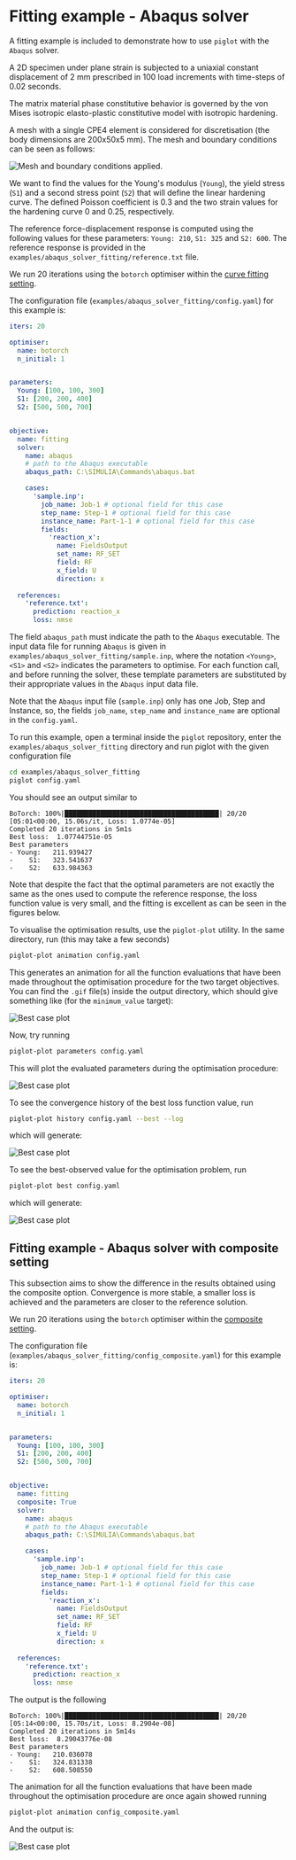 # Fitting example - Abaqus solver

A fitting example is included to demonstrate how to use `piglot` with the `Abaqus` solver.

A 2D specimen under plane strain is subjected to a uniaxial constant displacement of 2 mm prescribed in 100 load increments with time-steps of 0.02 seconds.

The matrix material phase constitutive behavior is governed by the von Mises isotropic elasto-plastic constitutive model with isotropic hardening. 

A mesh with a single CPE4 element is considered for discretisation (the body dimensions are 200x50x5 mm). The mesh and boundary conditions can be seen as follows:

![Mesh and boundary conditions applied.](mesh_and_bc.png)

We want to find the values for the Young's modulus (`Young`), the yield stress (`S1`) and a second stress point (`S2`) that will define the linear hardening curve. The defined Poisson coefficient is 0.3 and the two strain values for the hardening curve 0 and 0.25, respectively.

The reference force-displacement response is computed using the following values for these parameters: `Young: 210`, `S1: 325` and `S2: 600`. The reference response is provided in the `examples/abaqus_solver_fitting/reference.txt` file.

We run 20 iterations using the `botorch` optimiser within the [curve fitting setting](../sample_curve_fitting/description.md).

The configuration file (`examples/abaqus_solver_fitting/config.yaml`) for this example is:
```yaml
iters: 20

optimiser:
  name: botorch
  n_initial: 1


parameters:
  Young: [100, 100, 300]
  S1: [200, 200, 400]
  S2: [500, 500, 700]


objective:
  name: fitting
  solver:
    name: abaqus
    # path to the Abaqus executable
    abaqus_path: C:\SIMULIA\Commands\abaqus.bat

    cases:
      'sample.inp':
        job_name: Job-1 # optional field for this case
        step_name: Step-1 # optional field for this case
        instance_name: Part-1-1 # optional field for this case
        fields:
          'reaction_x':
            name: FieldsOutput
            set_name: RF_SET
            field: RF
            x_field: U
            direction: x
   
  references:
    'reference.txt':
      prediction: reaction_x
      loss: nmse
```
The field `abaqus_path` must indicate the path to the `Abaqus` executable. The input data file for running `Abaqus` is given in `examples/abaqus_solver_fitting/sample.inp`, where the notation `<Young>`, `<S1>` and `<S2>` indicates the parameters to optimise. For each function call, and before running the solver, these template parameters are substituted by their appropriate values in the `Abaqus` input data file.

Note that the `Abaqus` input file (`sample.inp`) only has one Job, Step and Instance, so, the fields `job_name`, `step_name` and `instance_name` are optional in the `config.yaml`.

To run this example, open a terminal inside the `piglot` repository, enter the `examples/abaqus_solver_fitting` directory and run piglot with the given configuration file
```bash
cd examples/abaqus_solver_fitting
piglot config.yaml
```
You should see an output similar to
```
BoTorch: 100%|███████████████████████████████████████| 20/20 [05:01<00:00, 15.06s/it, Loss: 1.0774e-05]
Completed 20 iterations in 5m1s
Best loss:  1.07744751e-05                                                                              
Best parameters                                                                                         
- Young:   211.939427                                                                                   
-    S1:   323.541637                                                                                   
-    S2:   633.984363   
```
Note that despite the fact that the optimal parameters are not exactly the same as the ones used to compute the reference response, the loss function value is very small, and the fitting is excellent as can be seen in the figures below.

To visualise the optimisation results, use the `piglot-plot` utility.
In the same directory, run (this may take a few seconds)
```bash
piglot-plot animation config.yaml
```
This generates an animation for all the function evaluations that have been made throughout the optimisation procedure for the two target objectives.
You can find the `.gif` file(s) inside the output directory, which should give something like (for the `minimum_value` target):

![Best case plot](animation_1.gif)

Now, try running
```bash
piglot-plot parameters config.yaml
```
This will plot the evaluated parameters during the optimisation procedure: 

![Best case plot](parameters_1.svg)

To see the convergence history of the best loss function value, run
```bash
piglot-plot history config.yaml --best --log
```
which will generate:

![Best case plot](history_1.svg)

To see the best-observed value for the optimisation problem, run
```bash
piglot-plot best config.yaml
```
which will generate:

![Best case plot](best_1.svg)

## Fitting example - Abaqus solver with composite setting

This subsection aims to show the difference in the results obtained using the composite option. Convergence is more stable, a smaller loss is achieved and the parameters are closer to the reference solution.

We run 20 iterations using the `botorch` optimiser within the [composite setting](../sample_curve_fitting_composite/description.md).

The configuration file (`examples/abaqus_solver_fitting/config_composite.yaml`) for this example is:
```yaml
iters: 20

optimiser:
  name: botorch
  n_initial: 1


parameters:
  Young: [100, 100, 300]
  S1: [200, 200, 400]
  S2: [500, 500, 700]


objective:
  name: fitting
  composite: True
  solver:
    name: abaqus
    # path to the Abaqus executable
    abaqus_path: C:\SIMULIA\Commands\abaqus.bat

    cases:
      'sample.inp':
        job_name: Job-1 # optional field for this case
        step_name: Step-1 # optional field for this case
        instance_name: Part-1-1 # optional field for this case
        fields:
          'reaction_x':
            name: FieldsOutput
            set_name: RF_SET
            field: RF
            x_field: U
            direction: x
   
  references:
    'reference.txt':
      prediction: reaction_x
      loss: nmse
```

The output is the following
```
BoTorch: 100%|███████████████████████████████████████| 20/20 [05:14<00:00, 15.70s/it, Loss: 8.2904e-08]
Completed 20 iterations in 5m14s
Best loss:  8.29043776e-08
Best parameters
- Young:   210.036078
-    S1:   324.831338
-    S2:   608.508550 
```

The animation for all the function evaluations that have been made throughout the optimisation procedure are once again showed running
```bash
piglot-plot animation config_composite.yaml
```

And the output is:

![Best case plot](animation_2.gif)



